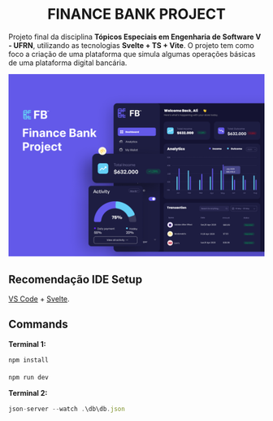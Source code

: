 <h1 align="center">FINANCE BANK PROJECT</h1>

Projeto final da disciplina **Tópicos Especiais em Engenharia de Software V - UFRN**, utilizando as tecnologias **Svelte + TS + Vite**.
O projeto tem como foco a criação de uma plataforma que simula algumas operações básicas de uma plataforma digital bancária.

![Dashboard do projeto](./src/assets/cover.png)


## Recomendação IDE Setup

[VS Code](https://code.visualstudio.com/) + [Svelte](https://marketplace.visualstudio.com/items?itemName=svelte.svelte-vscode).

## Commands
**Terminal 1:**
```ts
npm install

npm run dev
```

**Terminal 2:**
```ts
json-server --watch .\db\db.json
```


